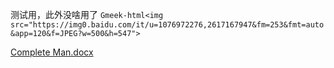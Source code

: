 测试用，此外没啥用了
`Gmeek-html<img src="https://img0.baidu.com/it/u=1076972276,2617167947&fm=253&fmt=auto&app=120&f=JPEG?w=500&h=547">`

[Complete Man.docx](https://github.com/user-attachments/files/20638940/Complete.Man.docx)
